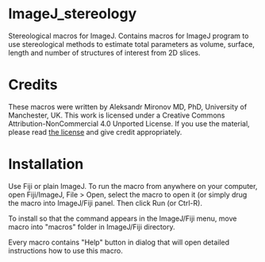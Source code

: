 # ImageJ_stereology
Stereological macros for ImageJ.
Contains macros for ImageJ program to use stereological methods to estimate total parameters as volume, surface, length and number of structures of interest from 2D slices. 

# Credits
These macros were written by Aleksandr Mironov MD, PhD, University of Manchester, UK. This work is licensed under a Creative Commons Attribution-NonCommercial 4.0 Unported License. If you use the material, please read [the license](https://creativecommons.org/licenses/by-nc/4.0/deed.en) and give credit appropriately.

# Installation
Use Fiji or plain ImageJ.
To run the macro from anywhere on your computer, open Fiji/ImageJ, File > Open, select the macro to open it (or simply drug the macro into ImageJ/Fiji panel. Then click Run (or Ctrl-R).

To install so that the command appears in the ImageJ/Fiji menu, move macro into "macros" folder in ImageJ/Fiji directory.

Every macro contains "Help" button in dialog that will open detailed instructions how to use this macro.
